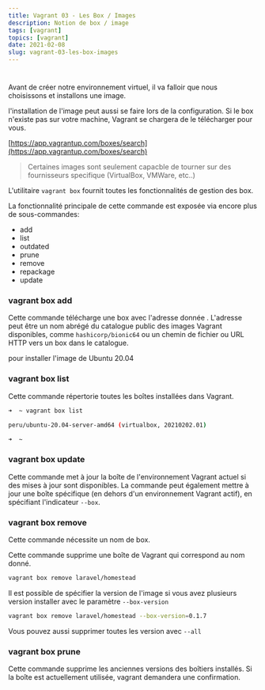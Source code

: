 ```yaml
---
title: Vagrant 03 - Les Box / Images
description: Notion de box / image
tags: [vagrant]
topics: [vagrant]
date: 2021-02-08
slug: vagrant-03-les-box-images
---
```


#

Avant de créer notre environnement virtuel, il va falloir que nous choisissons et installons une image.

l'installation de l'image peut aussi se faire lors de la configuration. Si le box n'existe pas sur votre machine, Vagrant se chargera de le télécharger pour vous.

[https://app.vagrantup.com/boxes/search](https://app.vagrantup.com/boxes/search)

> Certaines images sont seulement capacble de tourner sur des fournisseurs specifique (VirtualBox, VMWare, etc..)

L'utilitaire `vagrant box` fournit toutes les fonctionnalités de gestion des box.

La fonctionnalité principale de cette commande est exposée via encore plus de sous-commandes:

- add
- list
- outdated
- prune
- remove
- repackage
- update

### vagrant box add

Cette commande télécharge une box avec l'adresse donnée . L'adresse peut être un nom abrégé du catalogue public des images Vagrant disponibles, comme `hashicorp/bionic64` ou un chemin de fichier ou URL HTTP vers un box dans le catalogue.

pour installer l'image de Ubuntu 20.04

### vagrant box list

Cette commande répertorie toutes les boîtes installées dans Vagrant.

```bash
➜  ~ vagrant box list

peru/ubuntu-20.04-server-amd64 (virtualbox, 20210202.01)

➜  ~
```

### vagrant box update

Cette commande met à jour la boîte de l'environnement Vagrant actuel si des mises à jour sont disponibles. La commande peut également mettre à jour une boîte spécifique (en dehors d'un environnement Vagrant actif), en spécifiant l'indicateur `--box`.

### vagrant box remove

Cette commande nécessite un nom de box.

Cette commande supprime une boîte de Vagrant qui correspond au nom donné.

```bash
vagrant box remove laravel/homestead
```

Il est possible de spécifier la version de l'image si vous avez plusieurs version installer avec le paramètre `--box-version`

```bash
vagrant box remove laravel/homestead --box-version=0.1.7
```

Vous pouvez aussi supprimer toutes les version avec `--all`

### vagrant box prune

Cette commande supprime les anciennes versions des boîtiers installés. Si la boîte est actuellement utilisée, vagrant demandera une confirmation.
